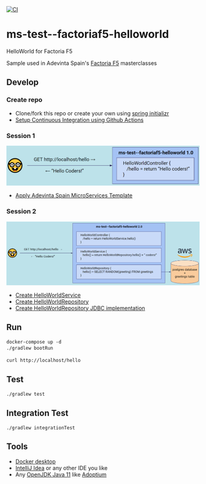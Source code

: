 [![CI](https://github.com/AdevintaSpain/ms-test--factoriaf5-helloworld/actions/workflows/gradle.yml/badge.svg?branch=master)](https://github.com/AdevintaSpain/ms-test--factoriaf5-helloworld/actions/workflows/gradle.yml)

# ms-test--factoriaf5-helloworld

HelloWorld for Factoria F5

Sample used in Adevinta Spain's [Factoria F5](https://factoriaf5.org/) masterclasses

## Develop

### Create repo
* Clone/fork this repo or create your own using [spring initializr](https://start.spring.io/#!type=gradle-project&language=kotlin&platformVersion=2.6.3&packaging=jar&jvmVersion=11&groupId=com.adevinta.factoriaf5&artifactId=HelloWorld&name=HelloWorld&description=Demo%20project%20for%20Spring%20Boot&packageName=com.adevinta.factoriaf5.HelloWorld)
* [Setup Continuous Integration using Github Actions](https://github.com/AdevintaSpain/ms-test--factoriaf5-helloworld/pull/1)

### Session 1

![Session1](doc/session1.png)

* [Apply Adevinta Spain MicroServices Template](https://github.com/AdevintaSpain/ms-test--factoriaf5-helloworld/pull/2)

### Session 2

![Session2](doc/session2.png)

* [Create HelloWorldService](https://github.com/AdevintaSpain/ms-test--factoriaf5-helloworld/pull/4)
* [Create HelloWorldRepository](https://github.com/AdevintaSpain/ms-test--factoriaf5-helloworld/pull/5)
* [Create HelloWorldRepository JDBC implementation](https://github.com/AdevintaSpain/ms-test--factoriaf5-helloworld/pull/6)

## Run

```
docker-compose up -d
./gradlew bootRun

curl http://localhost/hello
```

## Test

```
./gradlew test
```

## Integration Test

```
./gradlew integrationTest
```

## Tools

* [Docker desktop](https://www.docker.com/products/docker-desktop)
* [IntelliJ Idea](https://www.jetbrains.com/idea/) or any other IDE you like
* Any [OpenJDK Java 11](https://en.wikipedia.org/wiki/OpenJDK) like [Adoptium](https://adoptium.net/)
